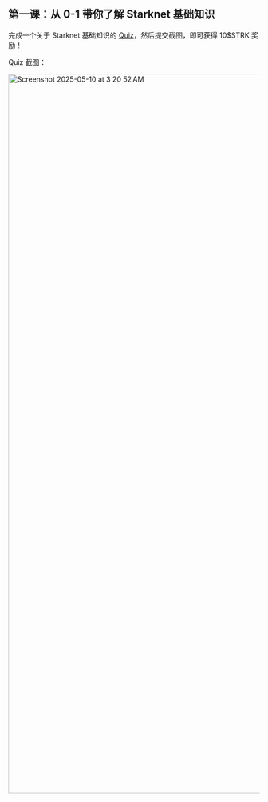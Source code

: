 ## 第一课：从 0-1 带你了解 Starknet 基础知识

完成一个关于 Starknet 基础知识的 [Quiz](https://openbuild.xyz/quiz/2025041601)，然后提交截图，即可获得 10\$STRK 奖励！

Quiz 截图： 

<img width="1440" alt="Screenshot 2025-05-10 at 3 20 52 AM" src="https://github.com/user-attachments/assets/83e6be09-c477-4d1d-8e42-10432e47e2bd" />
